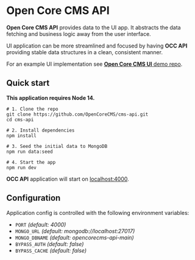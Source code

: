 # Open Core CMS API

**Open Core CMS API** provides data to the UI app.
It abstracts the data fetching and business logic away from the user interface.

UI application can be more streamlined and focused by having **OCC API**
providing stable data structures in a clean, consistent manner.

For an example UI implementation see
[**Open Core CMS UI** demo repo](https://github.com/OpenCoreCMS/cms-ui-demo).


## Quick start

**This application requires Node 14.**


```
# 1. Clone the repo
git clone https://github.com/OpenCoreCMS/cms-api.git
cd cms-api

# 2. Install dependencies
npm install

# 3. Seed the initial data to MongoDB
npm run data:seed

# 4. Start the app
npm run dev
```

**OCC API** application will start on [localhost:4000](http://localhost:4000).


## Configuration
Application config is controlled with the following environment variables:

- `PORT` _(default: 4000)_
- `MONGO_URL` _(default: mongodb://localhost:27017)_
- `MONGO_DBNAME` _(default: opencorecms-api-main)_
- `BYPASS_AUTH` _(default: false)_
- `BYPASS_CACHE` _(default: false)_
